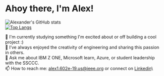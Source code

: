# Ahoy there, I'm Alex!

![Alexander's GitHub stats](https://github-readme-stats.vercel.app/api?username=alex1602e19&show_icons=true&theme=outrun)\
[![Top Langs](https://github-readme-stats.vercel.app/api/top-langs/?username=alex1602e19&hide=javascript,html)](https://github.com/anuraghazra/github-readme-stats&theme=outrun)
<!-- [![Alexander's wakatime stats](https://github-readme-stats.vercel.app/api/wakatime?username=alex1602e19)](https://github.com/anuraghazra/github-readme-stats)-->
<!-- **Alex1602e19/Alex1602e19** is a ✨ _special_ ✨ repository because its `README.md` (this file) appears on your GitHub profile. -->

💫  I'm currently studying something I'm excited about or off building a cool project :)\
🧱  I’ve always enjoyed the creativity of engineering and sharing this passion in others.\
💬  Ask me about IBM Z ONE, Microsoft learn, Azure, or student leadership with the SSCCC. \
📫  How to reach me: alex1.602e-19.us@ieee.org or connect on [Linkedin](https://linkedin.com/in/math-boy-does-math)\

<!-- **Alex1602e19/Alex1602e19** is a ✨ _special_ ✨ repository because its `README.md` (this file) appears on your GitHub profile. -->
